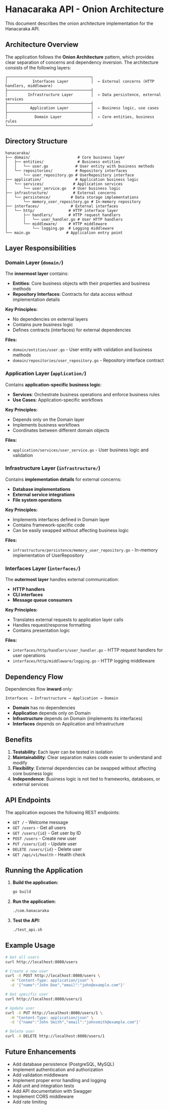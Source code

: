 # Hanacaraka API - Onion Architecture

This document describes the onion architecture implementation for the Hanacaraka API.

## Architecture Overview

The application follows the **Onion Architecture** pattern, which provides clear separation of concerns and dependency inversion. The architecture consists of the following layers:

```
┌─────────────────────────────────────┐
│           Interfaces Layer          │  ← External concerns (HTTP handlers, middleware)
├─────────────────────────────────────┤
│         Infrastructure Layer        │  ← Data persistence, external services
├─────────────────────────────────────┤
│          Application Layer          │  ← Business logic, use cases
├─────────────────────────────────────┤
│            Domain Layer             │  ← Core entities, business rules
└─────────────────────────────────────┘
```

## Directory Structure

```
hanacaraka/
├── domain/                     # Core business layer
│   ├── entities/               # Business entities
│   │   └── user.go            # User entity with business methods
│   └── repositories/          # Repository interfaces
│       └── user_repository.go # UserRepository interface
├── application/               # Application business logic
│   └── services/             # Application services
│       └── user_service.go   # User business logic
├── infrastructure/           # External concerns
│   └── persistence/         # Data storage implementations
│       └── memory_user_repository.go # In-memory repository
├── interfaces/              # External interfaces
│   └── http/               # HTTP interface layer
│       ├── handlers/       # HTTP request handlers
│       │   └── user_handler.go # User HTTP handlers
│       └── middleware/     # HTTP middleware
│           └── logging.go  # Logging middleware
└── main.go                # Application entry point
```

## Layer Responsibilities

### Domain Layer (`domain/`)

The **innermost layer** contains:

- **Entities**: Core business objects with their properties and business methods
- **Repository Interfaces**: Contracts for data access without implementation details

**Key Principles:**

- No dependencies on external layers
- Contains pure business logic
- Defines contracts (interfaces) for external dependencies

**Files:**

- `domain/entities/user.go` - User entity with validation and business methods
- `domain/repositories/user_repository.go` - Repository interface contract

### Application Layer (`application/`)

Contains **application-specific business logic**:

- **Services**: Orchestrate business operations and enforce business rules
- **Use Cases**: Application-specific workflows

**Key Principles:**

- Depends only on the Domain layer
- Implements business workflows
- Coordinates between different domain objects

**Files:**

- `application/services/user_service.go` - User business logic and validation

### Infrastructure Layer (`infrastructure/`)

Contains **implementation details** for external concerns:

- **Database implementations**
- **External service integrations**
- **File system operations**

**Key Principles:**

- Implements interfaces defined in Domain layer
- Contains framework-specific code
- Can be easily swapped without affecting business logic

**Files:**

- `infrastructure/persistence/memory_user_repository.go` - In-memory implementation of UserRepository

### Interfaces Layer (`interfaces/`)

The **outermost layer** handles external communication:

- **HTTP handlers**
- **CLI interfaces**
- **Message queue consumers**

**Key Principles:**

- Translates external requests to application layer calls
- Handles request/response formatting
- Contains presentation logic

**Files:**

- `interfaces/http/handlers/user_handler.go` - HTTP request handlers for user operations
- `interfaces/http/middleware/logging.go` - HTTP logging middleware

## Dependency Flow

Dependencies flow **inward** only:

```
Interfaces → Infrastructure → Application → Domain
```

- **Domain** has no dependencies
- **Application** depends only on Domain
- **Infrastructure** depends on Domain (implements its interfaces)
- **Interfaces** depends on Application and Infrastructure

## Benefits

1. **Testability**: Each layer can be tested in isolation
2. **Maintainability**: Clear separation makes code easier to understand and modify
3. **Flexibility**: External dependencies can be swapped without affecting core business logic
4. **Independence**: Business logic is not tied to frameworks, databases, or external services

## API Endpoints

The application exposes the following REST endpoints:

- `GET /` - Welcome message
- `GET /users` - Get all users
- `GET /users/{id}` - Get user by ID
- `POST /users` - Create new user
- `PUT /users/{id}` - Update user
- `DELETE /users/{id}` - Delete user
- `GET /api/v1/health` - Health check

## Running the Application

1. **Build the application:**

   ```bash
   go build
   ```

2. **Run the application:**

   ```bash
   ./com.hanacaraka
   ```

3. **Test the API:**
   ```bash
   ./test_api.sh
   ```

## Example Usage

```bash
# Get all users
curl http://localhost:8080/users

# Create a new user
curl -X POST http://localhost:8080/users \
  -H "Content-Type: application/json" \
  -d '{"name":"John Doe","email":"john@example.com"}'

# Get specific user
curl http://localhost:8080/users/1

# Update user
curl -X PUT http://localhost:8080/users/1 \
  -H "Content-Type: application/json" \
  -d '{"name":"John Smith","email":"johnsmith@example.com"}'

# Delete user
curl -X DELETE http://localhost:8080/users/1
```

## Future Enhancements

- Add database persistence (PostgreSQL, MySQL)
- Implement authentication and authorization
- Add validation middleware
- Implement proper error handling and logging
- Add unit and integration tests
- Add API documentation with Swagger
- Implement CORS middleware
- Add rate limiting
